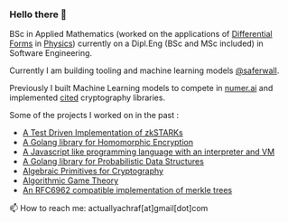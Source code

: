 ### Hello there 👋

<!--
**actuallyachraf/actuallyachraf** is a ✨ _special_ ✨ repository because its `README.md` (this file) appears on your GitHub profile.-->

BSc in Applied Mathematics (worked on the applications of [Differential Forms](https://en.wikipedia.org/wiki/Differential_form) in [Physics](https://en.wikipedia.org/wiki/Maxwell%27s_equations)) currently on a Dipl.Eng (BSc and MSc included) in Software Engineering.

Currently I am building tooling and machine learning models [@saferwall](https://saferwall.com).

Previously I built Machine Learning models to compete in [numer.ai](https://numer.ai/) and implemented [cited](https://sancy.iut-clermont.uca.fr/~lafourcade/PAPERS/PDF/technical-report-CGLY.pdf) cryptography libraries.

Some of the projects I worked on in the past :

- [A Test Driven Implementation of zkSTARKs](https://github.com/actuallyachraf/zkstarks)
- [A Golang library for Homomorphic Encryption](https://github.com/actuallyachraf/gomorph)
- [A Javascript like programming language with an interpreter and VM](https://github.com/actuallyachraf/monkey-giggle)
- [A Golang library for Probabilistic Data Structures](https://github.com/actuallyachraf/sketch)
- [Algebraic Primitives for Cryptography](https://github.com/actuallyachraf/algebra)
- [Algorithmic Game Theory](https://github.com/actuallyachraf/ag)
- [An RFC6962 compatible implementation of merkle trees](https://github.com/actuallyachraf/go-merkle)

📫 How to reach me: actuallyachraf[at]gmail[dot]com
